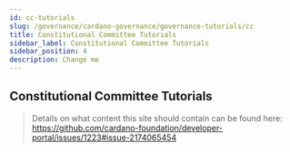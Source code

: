 ```yaml
---
id: cc-tutorials
slug: /governance/cardano-governance/governance-tutorials/cc
title: Constitutional Committee Tutorials
sidebar_label: Constitutional Committee Tutorials
sidebar_position: 4
description: Change me
---
```


## Constitutional Committee Tutorials

> Details on what content this site should contain can be found here: https://github.com/cardano-foundation/developer-portal/issues/1223#issue-2174065454